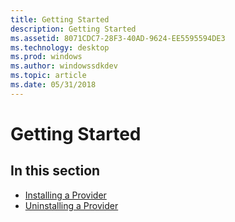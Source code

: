 ```yaml
---
title: Getting Started
description: Getting Started
ms.assetid: 8071CDC7-28F3-40AD-9624-EE5595594DE3
ms.technology: desktop
ms.prod: windows
ms.author: windowssdkdev
ms.topic: article
ms.date: 05/31/2018
---
```


# Getting Started

## In this section

-   [Installing a Provider](installing-a-provider.md)
-   [Uninstalling a Provider](uninstalling-a-provider.md)

 

 




